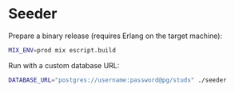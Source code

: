 # Seeder

Prepare a binary release (requires Erlang on the target machine):

```bash
MIX_ENV=prod mix escript.build
```

Run with a custom database URL:

```bash
DATABASE_URL="postgres://username:password@pg/studs" ./seeder
```
